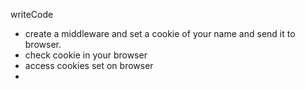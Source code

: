 writeCode

- create a middleware and set a cookie of your name and send it to browser.
- check cookie in your browser
- access cookies set on browser
- 
